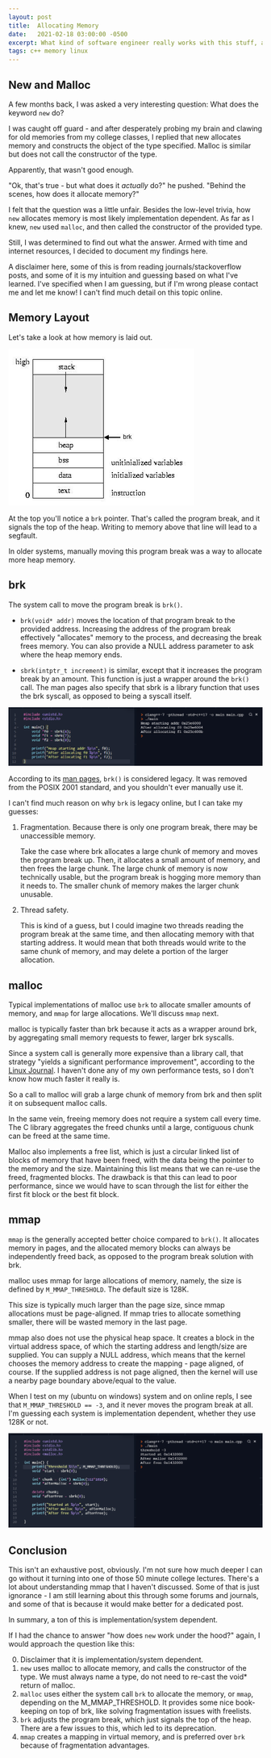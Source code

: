 ```yaml
---
layout: post
title:  Allocating Memory
date:   2021-02-18 03:00:00 -0500
excerpt: What kind of software engineer really works with this stuff, anyway?
tags: c++ memory linux
---
```


## New and Malloc
A few months back, I was asked a very interesting question: What does the keyword `new` do?

I was caught off guard - and after desperately probing my brain and clawing for old memories from my college classes, I replied that new allocates memory and constructs the object of the type specified. Malloc is similar but does not call the constructor of the type.

Apparently, that wasn't good enough.

"Ok, that's true - but what does it _actually_ do?" he pushed. "Behind the scenes, how does it allocate memory?"

I felt that the question was a little unfair. Besides the low-level trivia, how `new` allocates memory is most likely implementation dependent. As far as I knew, `new` used `malloc`, and then called the constructor of the provided type.

Still, I was determined to find out what the answer. Armed with time and internet resources, I decided to document my findings here.

A disclaimer here, some of this is from reading journals/stackoverflow posts, and some of it is my intuition and guessing based on what I've learned. I've specified when I am guessing, but if I'm wrong please contact me and let me know! I can't find much detail on this topic online.

## Memory Layout
Let's take a look at how memory is laid out.

<img src="/assets/img/memorylayout.jpg" />

At the top you'll notice a `brk` pointer. That's called the program break, and it signals the top of the heap.
Writing to memory above that line will lead to a segfault.

In older systems, manually moving this program break was a way to allocate more heap memory.

## brk
The system call to move the program break is `brk()`.

- `brk(void* addr)` moves the location of that program break to the provided address. Increasing the address of the program break effectively "allocates" memory to the process, and decreasing the break frees memory. You can also provide a NULL address parameter to ask where the heap memory ends.

- `sbrk(intptr_t increment)` is similar, except that it increases the program break by an amount. This function is just a wrapper around the `brk()` call. The man pages also specify that sbrk is a library function that uses the brk syscall, as opposed to being a syscall itself.

<img src="/assets/img/sbrk_example.png" />

According to its [man pages](https://man7.org/linux/man-pages/man2/brk.2.html), `brk()` is considered legacy. It was removed from the POSIX 2001 standard, and you shouldn't ever manually use it.

I can't find much reason on why `brk` is legacy online, but I can take my guesses:

1. Fragmentation. Because there is only one program break, there may be unaccessible memory.

    Take the case where brk allocates a large chunk of memory and moves the program break up. Then, it allocates a small amount of memory, and then frees the large chunk. The large chunk of memory is now technically usable, but the program break is hogging more memory than it needs to. The smaller chunk of memory makes the larger chunk unusable.

2. Thread safety.

    This is kind of a guess, but I could imagine two threads reading the program break at the same time, and then allocating memory with that starting address. It would mean that both threads would write to the same chunk of memory, and may delete a portion of the larger allocation.

## malloc
Typical implementations of malloc use `brk` to allocate smaller amounts of memory, and `mmap` for large allocations. We'll discuss `mmap` next.

malloc is typically faster than brk because it acts as a wrapper around brk, by aggregating small memory requests to fewer, larger brk syscalls.

Since a system call is generally more expensive than a library call, that strategy "yields a significant performance improvement", according to the [Linux Journal](https://www.linuxjournal.com/article/6390). I haven't done any of my own performance tests, so I don't know how much faster it really is.

So a call to malloc will grab a large chunk of memory from brk and then split it on subsequent malloc calls.

In the same vein, freeing memory does not require a system call every time. The C library aggregates the freed chunks until a large, contiguous chunk can be freed at the same time.

Malloc also implements a free list, which is just a circular linked list of blocks of memory that have been freed, with the data being the pointer to the memory and the size. Maintaining this list means that we can re-use the freed, fragmented blocks. The drawback is that this can lead to poor performance, since we would have to scan through the list for either the first fit block or the best fit block.

## mmap
`mmap` is the generally accepted better choice compared to `brk()`. It allocates memory in pages, and the allocated memory blocks can always be independently freed back, as opposed to the program break solution with brk.

malloc uses mmap for large allocations of memory, namely, the size is defined by `M_MMAP_THRESHOLD`. The default size is 128K.

This size is typically much larger than the page size, since mmap allocations must be page-aligned. If mmap tries to allocate something smaller, there will be wasted memory in the last page.

mmap also does not use the physical heap space. It creates a block in the virtual address space, of which the starting address and length/size are supplied. You can supply a NULL address, which means that the kernel chooses the memory address to create the mapping - page aligned, of course. If the supplied address is not page aligned, then the kernel will use a nearby page boundary above/equal to the value.

When I test on my (ubuntu on windows) system and on online repls, I see that `M_MMAP_THRESHOLD == -3`, and it never moves the program break at all. I'm guessing each system is implementation dependent, whether they use 128K or not.

<img src="/assets/img/mmap_example.png" />

## Conclusion
This isn't an exhaustive post, obviously. 
I'm not sure how much deeper I can go without it turning into one of those 50 minute college lectures. There's a lot about understanding mmap that I haven't discussed. Some of that is just ignorance - I am still learning about this through some forums and journals, and some of that is because it would make better for a dedicated post.

In summary, a ton of this is implementation/system dependent.

If I had the chance to answer "how does `new` work under the hood?" again, I would approach the question like this:

0. Disclaimer that it is implementation/system dependent.
1. `new` uses malloc to allocate memory, and calls the constructor of the type. We must always name a type, do not need to re-cast the void* return of malloc.
2. `malloc` uses either the system call `brk` to allocate the memory, or `mmap`, depending on the M_MMAP_THRESHOLD. It provides some nice book-keeping on top of brk, like solving fragmentation issues with freelists.
3. `brk` adjusts the program break, which just signals the top of the heap. There are a few issues to this, which led to its deprecation.
4. `mmap` creates a mapping in virtual memory, and is preferred over `brk` because of fragmentation advantages.
